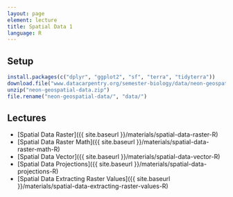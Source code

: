 ```yaml
---
layout: page
element: lecture
title: Spatial Data 1
language: R
---
```


## Setup

```r
install.packages(c("dplyr", "ggplot2", "sf", "terra", "tidyterra"))
download.file("www.datacarpentry.org/semester-biology/data/neon-geospatial-data.zip", "neon-geospatial-data.zip", mode = "wb")
unzip("neon-geospatial-data.zip")
file.rename("neon-geospatial-data/", "data/")
```

## Lectures

* [Spatial Data Raster]({{ site.baseurl }}/materials/spatial-data-raster-R)
* [Spatial Data Raster Math]({{ site.baseurl }}/materials/spatial-data-raster-math-R)
* [Spatial Data Vector]({{ site.baseurl }}/materials/spatial-data-vector-R)
* [Spatial Data Projections]({{ site.baseurl }}/materials/spatial-data-projections-R)
* [Spatial Data Extracting Raster Values]({{ site.baseurl }}/materials/spatial-data-extracting-raster-values-R)
